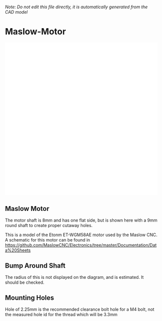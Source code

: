 ###### Note: Do not edit this file directly, it is automatically generated from the CAD model

# Maslow-Motor

![](/project.svg)

## Maslow Motor


The motor shaft is 8mm and has one flat side, but is shown here with a 9mm round shaft to create proper cutaway holes.


This is a model of the Etonm ET-WGM58AE motor used by the Maslow CNC. A schematic for this motor can be found in https://github.com/MaslowCNC/Electronics/tree/master/Documentation/Data%20Sheets 


## Bump Around Shaft


The radius of this is not displayed on the diagram, and is estimated. It should be checked.


## Mounting Holes


Hole of 2.25mm is the recommended clearance bolt hole for a M4 bolt, not the measured hole id for the thread which will be 3.3mm 


